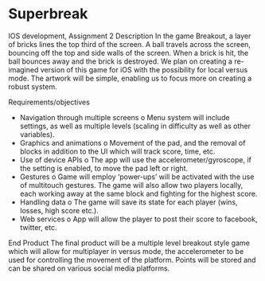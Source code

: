 # Superbreak
IOS development, Assignment 2
Description
In the game Breakout, a layer of bricks lines the top third of the screen. A ball travels across the
screen, bouncing off the top and side walls of the screen. When a brick is hit, the ball bounces away
and the brick is destroyed. We plan on creating a re-imagined version of this game for iOS with the
possibility for local versus mode. The artwork will be simple, enabling us to focus more on creating a
robust system.

Requirements/objectives
  - Navigation through multiple screens
    o Menu system will include settings, as well as multiple levels (scaling in difficulty as well as other variables).
  - Graphics and animations
    o Movement of the pad, and the removal of blocks in addition to the UI which will track score, time, etc.
  - Use of device APIs
    o The app will use the accelerometer/gyroscope, if the setting is enabled, to move the pad left or right.
  - Gestures
    o Game will employ ‘power-ups’ will be activated with the use of multitouch gestures. The game will also allow two players locally, each working away at the same block and fighting for the highest score.
  - Handling data
    o The game will save its state for each player (wins, losses, high score etc.).
  - Web services
    o App will allow the player to post their score to facebook, twitter, etc.
    
End Product
The final product will be a multiple level breakout style game which will allow for multiplayer in
versus mode, the accelerometer to be used for controlling the movement of the platform. Points will
be stored and can be shared on various social media platforms.

